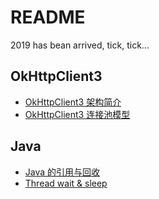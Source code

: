 # README

2019 has bean arrived, tick, tick...

## OkHttpClient3

-  [OkHttpClient3 架构简介](./OkHttpClient3架构简介.md)
-  [OkHttpClient3 连接池模型](./OkHttpClient3连接池模型.md)

## Java

-  [Java 的引用与回收](./Java的引用与回收.md)
-  [Thread wait & sleep](./Thread-wait-sleep.md)
